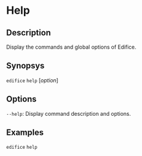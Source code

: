 # Help

## Description

Display the commands and global options of Edifice.

## Synopsys

`edifice` `help` [*option*]

## Options

`--help`: Display command description and options.

## Examples

`edifice` `help`